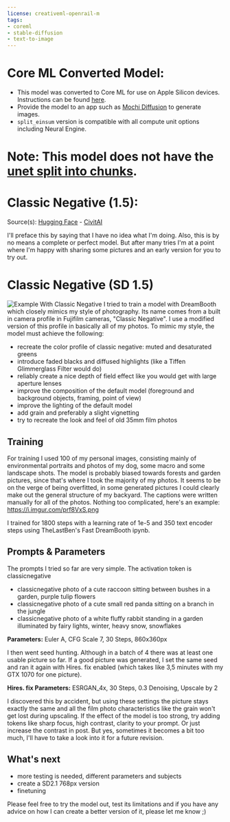 ```yaml
---
license: creativeml-openrail-m
tags:
- coreml
- stable-diffusion
- text-to-image
---
```

# Core ML Converted Model:

  - This model was converted to Core ML for use on Apple Silicon devices. Instructions can be found [here](https://github.com/godly-devotion/MochiDiffusion/wiki/How-to-convert-ckpt-files-to-Core-ML).<br>
  - Provide the model to an app such as [Mochi Diffusion](https://github.com/godly-devotion/MochiDiffusion) to generate images.<br>
  - `split_einsum` version is compatible with all compute unit options including Neural Engine.<br>

# Note: This model does not have the [unet split into chunks](https://github.com/apple/ml-stable-diffusion#-converting-models-to-core-ml).

# Classic Negative (1.5):
Source(s): [Hugging Face](https://huggingface.co/BudFactory/classicnegative) - [CivitAI](https://civitai.com/models/4488/classic-negative-15-and-21)

I'll preface this by saying that I have no idea what I'm doing. Also, this is by no means a complete or perfect model. But after many tries I'm at a point where I'm happy with sharing some pictures and an early version for you to try out.

# Classic Negative (SD 1.5)
![Example](https://huggingface.co/BudFactory/classicnegative/resolve/main/raccoon.png)
With Classic Negative I tried to train a model with DreamBooth which closely mimics my style of photography. Its name comes from a built in camera profile in Fujifilm cameras, "Classic Negative". I use a modified version of this profile in basically all of my photos. To mimic my style, the model must achieve the following:

- recreate the color profile of classic negative: muted and desaturated greens
- introduce faded blacks and diffused highlights (like a Tiffen Glimmerglass Filter would do)
- reliably create a nice depth of field effect like you would get with large aperture lenses
- improve the composition of the default model (foreground and background objects, framing, point of view)
- improve the lighting of the default model
- add grain and preferably a slight vignetting
- try to recreate the look and feel of old 35mm film photos

## Training
For training I used 100 of my personal images, consisting mainly of environmental portraits and photos of my dog, some macro and some landscape shots. The model is probably biased towards forests and garden pictures, since that's where I took the majority of my photos. It seems to be on the verge of being overfitted, in some generated pictures I could clearly make out the general structure of my backyard.
The captions were written manually for all of the photos. Nothing too complicated, here's an example: https://i.imgur.com/prf8VxS.png

I trained for 1800 steps with a learning rate of 1e-5 and 350 text encoder steps using TheLastBen's Fast DreamBooth ipynb.

## Prompts & Parameters
The prompts I tried so far are very simple. The activation token is classicnegative
- classicnegative photo of a cute raccoon sitting between bushes in a garden, purple tulip flowers
- classicnegative photo of a cute small red panda sitting on a branch in the jungle
- classicnegative photo of a white fluffy rabbit standing in a garden illuminated by fairy lights, winter, heavy snow, snowflakes

**Parameters:** Euler A, CFG Scale 7, 30 Steps, 860x360px

I then went seed hunting. Although in a batch of 4 there was at least one usable picture so far. If a good picture was generated, I set the same seed and ran it again with Hires. fix enabled (which takes like 3,5 minutes with my GTX 1070 for one picture).

**Hires. fix Parameters:** ESRGAN_4x, 30 Steps, 0.3 Denoising, Upscale by 2

I discovered this by accident, but using these settings the picture stays exactly the same and all the film photo characteristics like the grain won't get lost during upscaling.
If the effect of the model is too strong, try adding tokens like sharp focus, high contrast, clarity to your prompt. Or just increase the contrast in post. But yes, sometimes it becomes a bit too much, I'll have to take a look into it for a future revision.

## What's next
- more testing is needed, different parameters and subjects
- create a SD2.1 768px version
- finetuning

Please feel free to try the model out, test its limitations and if you have any advice on how I can create a better version of it, please let me know ;)